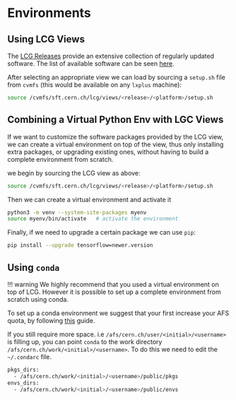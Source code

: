 # Environments

## Using LCG Views 
The [LCG Releases](https://ep-dep-sft.web.cern.ch/document/lcg-releases) provide an extensive collection of regularly updated software. The list of available software can be seen [here](https://lcginfo.cern.ch/). 

After selecting an appropriate view we can load by sourcing a `setup.sh` file from `cvmfs` (this would be available on any `lxplus` machine):
```bash
source /cvmfs/sft.cern.ch/lcg/views/<release>/<platform>/setup.sh
```

## Combining a Virtual Python Env with LGC Views
If we want to customize the software packages provided by the LCG view, we can create a virtual environment on top of the view, thus only installing extra packages, or upgrading existing ones, without having to build a complete environment from scratch. 

we begin by sourcing the LCG view as above:
```bash
source /cvmfs/sft.cern.ch/lcg/views/<release>/<platform>/setup.sh
```
Then we can create a virtual environment and activate it 

```bash
python3 -m venv --system-site-packages myenv
source myenv/bin/activate   # activate the environment
```

Finally, if we need to upgrade a certain package we can use `pip`:

```bash
pip install --upgrade tensorflow=newer.version
```

## Using `conda`
!!! warning
    We highly recommend that you used a virtual environment on top of LCG. However it is possible to set up a complete environment from scratch using conda.

To set up a conda environment we suggest that your first increase your AFS quota, by following [this](https://resources.web.cern.ch/resources/Help/?kbid=067040) guide.

If you still require more space. i.e `/afs/cern.ch/user/<initial>/<username>` is filling up, you can point `conda` to the work directory `/afs/cern.ch/work/<initial>/<username>`. To do this we need to edit the `~/.condarc` file.

```bash 
pkgs_dirs: 
  - /afs/cern.ch/work/<initial>/<username>/public/pkgs
envs_dirs:
  - /afs/cern.ch/work/<initial>/<username>/public/envs
```
